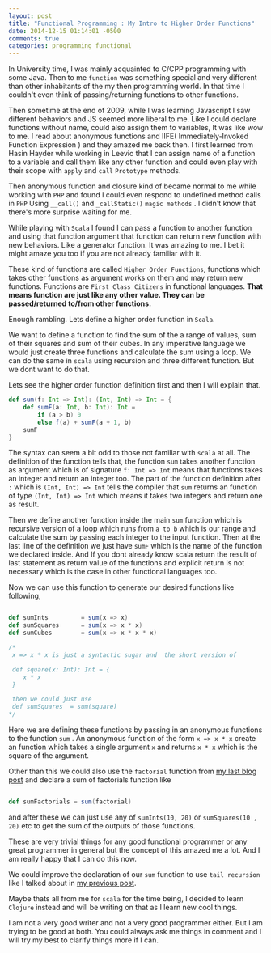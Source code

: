 ```yaml
---
layout: post
title: "Functional Programming : My Intro to Higher Order Functions"
date: 2014-12-15 01:14:01 -0500
comments: true
categories: programming functional
---
```


In University time, I was mainly acquainted to C/CPP programming with some Java. Then to me  ```function``` was something special and very different than other inhabitants of the my then programming world. In that time I couldn't even think of passing/returning functions to other functions.

Then sometime at the end of 2009, while I was learning Javascript I saw different behaviors and JS seemed more liberal to me. Like I could declare functions without name, could also assign them to variables, It was like wow to me. I read about anonymous functions and IIFE( Immediately-Invoked Function Expression ) and they amazed me back then. I first learned from Hasin Hayder while working in Leevio that I can assign name of a function to a variable  and call them like any other function and could even play with their scope with ```apply``` and ```call``` ```Prototype``` methods.

 <!-- more -->

 Then anonymous function and closure kind of became normal to me while working with ```PHP``` and found I could even respond to undefined method calls in ```PHP``` Using ```__call()``` and ```_callStatic()``` ```magic methods``` . I didn't know that there's more surprise waiting for me.

 While playing with ```Scala``` I found I can pass a function to another function and using that function argument that function can return new function with new behaviors. Like a generator function. It was amazing to me. I bet it might amaze you too if you are not already familiar with it.

 These kind of functions are called ```Higher Order Functions```, functions which takes other functions as argument works on them and may return new functions. Functions are ```First Class Citizens``` in functional languages. **That means function are just like any other value. They can be passed/returned to/from other functions.**

 Enough rambling. Lets define a higher order function in ```Scala```.

 We want to define a function to find the sum of the a range of values, sum of their squares and sum of their cubes. In any imperative language we would just create three functions and calculate the sum using a loop. We can do the same in ```scala``` using recursion and three different function. But we dont want to do that.

Lets see the higher order function definition first and then I will explain that.

``` scala Higher Order Function
def sum(f: Int => Int): (Int, Int) => Int = {
    def sumF(a: Int, b: Int): Int =
        if (a > b) 0
        else f(a) + sumF(a + 1, b)
    sumF
}

```

The syntax can seem a bit odd to those not familiar with ```scala``` at all. The definition of the function tells that, the function ```sum``` takes another function as argument which is of signature ```f: Int => Int``` means that functions takes an integer and return an integer too. The part of the function definition after ```:``` which is ```(Int, Int) => Int``` tells the compiler that ```sum``` returns an function of type ```(Int, Int) => Int``` which means it takes two integers and return one as result.

Then we define another function inside the main ```sum``` function which is recursive version of a loop which runs from ```a to b``` which is our range and calculate the sum by passing each integer to the input function. Then at the last line of the definition we just have ```sumF``` which is the name of the function we declared inside. And If you dont already know scala return the result of last statement as return value of the functions and explicit return is not necessary which is the case in other functional languages too.

Now we can use this function to generate our desired functions like following,

```scala Derived functions

def sumInts         = sum(x => x)
def sumSquares      = sum(x => x * x)
def sumCubes        = sum(x => x * x * x)

/*
 x => x * x is just a syntactic sugar and  the short version of

 def square(x: Int): Int = {
    x * x
 }

 then we could just use
 def sumSquares  = sum(square)
*/

```

Here we are defining these functions by passing in an anonymous functions to the function ```sum``` . An anonymous function of the form ```x => x * x``` create an function which takes a single argument ```x``` and returns ```x * x``` which is the square of the argument.

Other than this we could also use the ```factorial``` function from [my last blog post](/blog/2014/12/a-bite-of-functional-programming/) and declare a sum of factorials function like

``` scala Sum of factorials

def sumFactorials = sum(factorial)

```

and after these we can just use any of ```sumInts(10, 20)``` or ```sumSquares(10 , 20)``` etc to get the sum of the outputs of those functions.

These are very trivial things for any good functional programmer or any great programmer in general but the concept of this amazed me a lot. And I am really happy that I can do this now.

We could improve the declaration of our ```sum``` function to use ```tail recursion``` like I talked about in [my previous post](/blog/2014/12/a-bite-of-functional-programming/).

Maybe thats all from me for ```scala``` for the time being, I decided to learn ```Clojure``` instead and will be writing on that as I learn new cool things.

I am not a very good writer and not a very good programmer either. But I am trying to be good at both. You could always ask me things in comment and I will try my best to clarify things more if I can.
